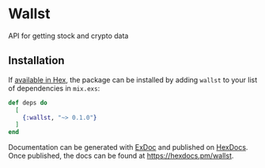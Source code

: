 # Wallst

API for getting stock and crypto data

## Installation

If [available in Hex](https://hex.pm/docs/publish), the package can be installed
by adding `wallst` to your list of dependencies in `mix.exs`:

```elixir
def deps do
  [
    {:wallst, "~> 0.1.0"}
  ]
end
```

Documentation can be generated with [ExDoc](https://github.com/elixir-lang/ex_doc)
and published on [HexDocs](https://hexdocs.pm). Once published, the docs can
be found at <https://hexdocs.pm/wallst>.

